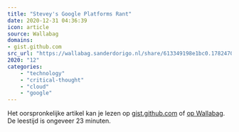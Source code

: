 ```yaml
---
title: "Stevey's Google Platforms Rant"
date: 2020-12-31 04:36:39
icon: article
source: Wallabag
domains:
- gist.github.com
src_url: "https://wallabag.sanderdorigo.nl/share/613349198e1bc0.17824708"
2020: "12"
categories:
    - "technology"
    - "critical-thought"
    - "cloud"
    - "google"
---
```

Het oorspronkelijke artikel kan je lezen op [gist.github.com](https://gist.github.com/chitchcock/1281611) of [op Wallabag](https://wallabag.sanderdorigo.nl/share/613349198e1bc0.17824708). De leestijd is ongeveer 23 minuten.
